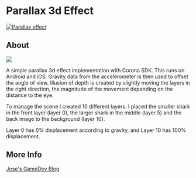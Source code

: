 Parallax 3d Effect
=============

[![Parallax effect](https://img.youtube.com/vi/bmJK4xDXic0/0.jpg)](https://www.youtube.com/watch?v=bmJK4xDXic0)



## About

<img src="http://www.josellausas.com/wp-content/uploads/2014/09/parallax_3d_effect-1024x576.jpg"></img>

A simple parallax 3d effect implementation with Corona SDK. This runs on Android and iOS.
Gravity data from the accelerometer is then used to offset the angle of view. Illusion of depth is created by slightly moving the layers in the right direction, the magnitude of the movement depending on the distance to the eye.

To manage the scene I created 10 different layers. I placed the smaller shark in the front layer (layer 0), the larger shark in the middle (layer 5) and the back image to the background (layer 10).

Layer 0 has 0% displacement according to gravity, and Layer 10 has 100% displacement.

## More Info

[Jose's GameDev Blog](http://www.josellausas.com/2014/09/parallax-3d-effect-corona)
